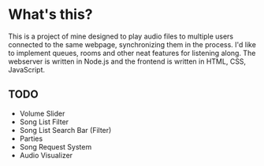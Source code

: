 # What's this?
This is a project of mine designed to play audio files to multiple users connected to the same webpage, synchronizing them in the process. I'd like to implement queues, rooms and other neat features for listening along. The webserver is written in Node.js and the frontend is written in HTML, CSS, JavaScript.

## TODO
* Volume Slider
* Song List Filter
* Song List Search Bar (Filter)
* Parties
* Song Request System
* Audio Visualizer